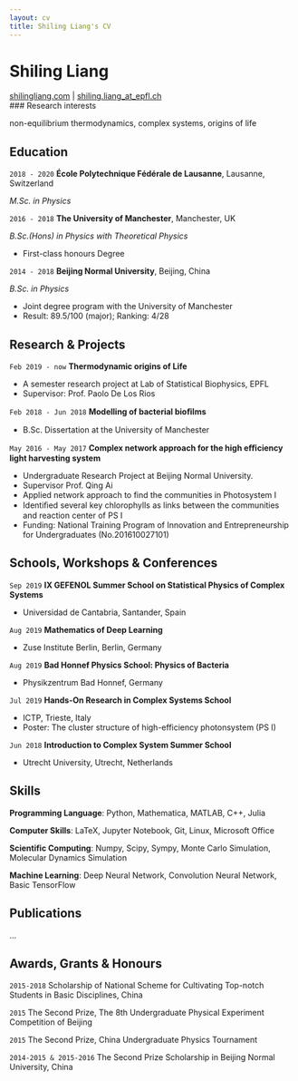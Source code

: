 ```yaml
---
layout: cv
title: Shiling Liang's CV
---
```

# Shiling Liang
<div id="webaddress">
<a href="https://shilingliang.com">shilingliang.com</a>
| <a href="mailto:shiling.liang@epfl.ch">shiling.liang_at_epfl.ch</a>
</div>
### Research interests

non-equilibrium thermodynamics, complex systems, origins of life

## Education

`2018 - 2020`
**École Polytechnique Fédérale de Lausanne**, Lausanne, Switzerland

 *M.Sc. in Physics*


`2016 - 2018`
**The University of Manchester**, Manchester, UK 

*B.Sc.(Hons) in Physics with Theoretical Physics*
- First-class honours Degree

`2014 - 2018`
**Beijing Normal University**, Beijing, China

*B.Sc. in Physics*
- Joint degree program with the University of Manchester
- Result: 89.5/100 (major); Ranking: 4/28

## Research & Projects

`Feb 2019 - now`
 **Thermodynamic origins of Life**
  - A semester research project at Lab of Statistical Biophysics, EPFL
  - Supervisor: Prof. Paolo De Los Rios

`Feb 2018 - Jun 2018`
 **Modelling of bacterial bioﬁlms**
  - B.Sc. Dissertation at the University of Manchester 

`May 2016 - May 2017`
**Complex network approach for the high eﬃciency light harvesting system** 
  - Undergraduate Research Project at Beijing Normal University. 
  - Supervisor Prof. Qing Ai
  - Applied network approach to find the communities in Photosystem I
  - Identiﬁed several key chlorophylls as links between the communities and reaction center of PS I
  - Funding: National Training Program of Innovation and Entrepreneurship for Undergraduates (No.201610027101)

## Schools, Workshops & Conferences

`Sep 2019`
**IX GEFENOL Summer School on Statistical Physics of Complex Systems**
 - Universidad de Cantabria, Santander, Spain

`Aug 2019`
**Mathematics of Deep Learning**
- Zuse Institute Berlin, Berlin, Germany

`Aug 2019`
 **Bad Honnef Physics School: Physics of Bacteria**
 - Physikzentrum Bad Honnef, Germany

`Jul 2019`
 **Hands-On Research in Complex Systems School** 
- ICTP, Trieste, Italy
- Poster: The cluster structure of high-efficiency photonsystem (PS I)

`Jun 2018`
 **Introduction to Complex System Summer School**

 - Utrecht University, Utrecht, Netherlands



## Skills

**Programming Language**: Python, Mathematica, MATLAB, C++, Julia

**Computer Skills**:  LaTeX, Jupyter Notebook, Git, Linux, Microsoft Office

**Scientific Computing**: Numpy, Scipy, Sympy, Monte Carlo Simulation, Molecular Dynamics Simulation

**Machine Learning**: Deep Neural Network, Convolution Neural Network, Basic TensorFlow

## Publications

...

## Awards, Grants & Honours

`2015-2018` 
Scholarship of National Scheme for Cultivating Top-notch Students in Basic Disciplines, China

`2015`
The Second Prize, The 8th Undergraduate Physical Experiment Competition of Beijing 

`2015`
The Second Prize, China Undergraduate Physics Tournament

`2014-2015 & 2015-2016`
The Second Prize Scholarship in Beijing Normal University, China 

<!-- ### Footer

Last updated: May 2019 -->
